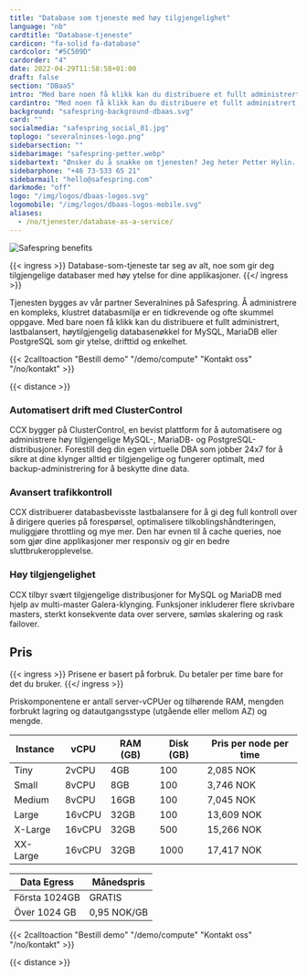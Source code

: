 ```yaml
---
title: "Database som tjeneste med høy tilgjengelighet"
language: "nb"
cardtitle: "Database-tjeneste"
cardicon: "fa-solid fa-database"
cardcolor: "#5C509D"
cardorder: "4"
date: 2022-04-29T11:58:58+01:00
draft: false
section: "DBaaS"
intro: "Med bare noen få klikk kan du distribuere et fullt administrert, lastbalansert, høytilgjengelig databasenøkkel for MySQL, MariaDB eller PostgreSQL som gir ytelse, drifttid og enkelhet."
cardintro: "Med noen få klikk kan du distribuere et fullt administrert, databasenøkkel."
background: "safespring-background-dbaas.svg"
card: ""
socialmedia: "safespring_social_01.jpg"
toplogo: "severalninses-logo.png"
sidebarsection: ""
sidebarimage: "safespring-petter.webp"
sidebartext: "Ønsker du å snakke om tjenesten? Jeg heter Petter Hylin. Ta kontakt med meg hvis du har noen spørsmål."
sidebarphone: "+46 73-533 65 21"
sidebarmail: "hello@safespring.com"
darkmode: "off"
logo: "/img/logos/dbaas-logos.svg"
logomobile: "/img/logos/dbaas-logos-mobile.svg"
aliases:
  - /no/tjenester/database-as-a-service/
---
```


![Safespring benefits](/img/saas/safespring_key-points-dbaas.svg)

{{< ingress >}}
Database-som-tjeneste tar seg av alt, noe som gir deg tilgjengelige databaser med høy ytelse for dine applikasjoner.
{{</ ingress >}}

Tjenesten bygges av vår partner Severalnines på Safespring. Å administrere en kompleks, klustret databasmiljø er en tidkrevende og ofte skummel oppgave. Med bare noen få klikk kan du distribuere et fullt administrert, lastbalansert, høytilgjengelig databasenøkkel for MySQL, MariaDB eller PostgreSQL som gir ytelse, drifttid og enkelhet.

{{< 2calltoaction "Bestill demo" "/demo/compute" "Kontakt oss" "/no/kontakt" >}}

{{< distance >}}

### Automatisert drift med ClusterControl

CCX bygger på ClusterControl, en bevist plattform for å automatisere og administrere høy tilgjengelige MySQL-, MariaDB- og PostgreSQL-distribusjoner. Forestill deg din egen virtuelle DBA som jobber 24x7 for å sikre at dine klynger alltid er tilgjengelige og fungerer optimalt, med backup-administrering for å beskytte dine data.

### Avansert trafikkontroll

CCX distribuerer databasbevisste lastbalansere for å gi deg full kontroll over å dirigere queries på forespørsel, optimalisere tilkoblingshåndteringen, muliggjøre throttling og mye mer. Den har evnen til å cache queries, noe som gjør dine applikasjoner mer responsiv og gir en bedre sluttbrukeropplevelse.

### Høy tilgjengelighet

CCX tilbyr svært tilgjengelige distribusjoner for MySQL og MariaDB med hjelp av multi-master Galera-klynging. Funksjoner inkluderer flere skrivbare masters, sterkt konsekvente data over servere, sømløs skalering og rask failover.

## Pris

{{< ingress >}}
Prisene er basert på forbruk. Du betaler per time bare for det du bruker.
{{</ ingress >}}

Priskomponentene er antall server-vCPUer og tilhørende RAM, mengden forbrukt lagring og datautgangsstype (utgående eller mellom AZ) og mengde.

| Instance | vCPU   | RAM (GB) | Disk (GB) | Pris per node per time |
| -------- | ------ | -------- | --------- | ---------------------- |
| Tiny     | 2vCPU  | 4GB      | 100       | 2,085 NOK              |
| Small    | 8vCPU  | 8GB      | 100       | 3,746 NOK              |
| Medium   | 8vCPU  | 16GB     | 100       | 7,045 NOK              |
| Large    | 16vCPU | 32GB     | 100       | 13,609 NOK             |
| X-Large  | 16vCPU | 32GB     | 500       | 15,266 NOK             |
| XX-Large | 16vCPU | 32GB     | 1000      | 17,417 NOK             |

| Data Egress   | Månedspris  |
| ------------- | ----------- |
| Första 1024GB | GRATIS      |
| Över 1024 GB  | 0,95 NOK/GB |

{{< 2calltoaction "Bestill demo" "/demo/compute" "Kontakt oss" "/no/kontakt" >}}

{{< distance >}}
